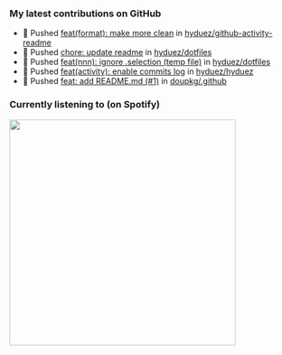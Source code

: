 ### My latest contributions on GitHub
<!--START_SECTION:activity-->
- 📌 Pushed [feat(format): make more clean](https://github.com/hyduez/github-activity-readme/commit/4c03eb791ff1efc8c3c83e2e2ea244d267277f09) in [hyduez/github-activity-readme](https://github.com/hyduez/github-activity-readme)
- 📌 Pushed [chore: update readme](https://github.com/hyduez/dotfiles/commit/6fbcf2cfc0a05d518d518e9bc3bbe450600a57fd) in [hyduez/dotfiles](https://github.com/hyduez/dotfiles)
- 📌 Pushed [feat(nnn): ignore .selection (temp file)](https://github.com/hyduez/dotfiles/commit/fdb1fd04199bea13cf44dbae2d573da582553d21) in [hyduez/dotfiles](https://github.com/hyduez/dotfiles)
- 📌 Pushed [feat(activity): enable commits log](https://github.com/hyduez/hyduez/commit/11fb881025a2b74d557991e890ed77b2c309909d) in [hyduez/hyduez](https://github.com/hyduez/hyduez)
- 📌 Pushed [feat: add README.md (#1)](https://github.com/doupkg/.github/commit/3f5107deb1794c6d98a15f731e962a6bf569b507) in [doupkg/.github](https://github.com/doupkg/.github)
<!--END_SECTION:activity-->

### Currently listening to (on Spotify)
<img src="https://spotify-hyduez.vercel.app/api/spotify" width="400em">
